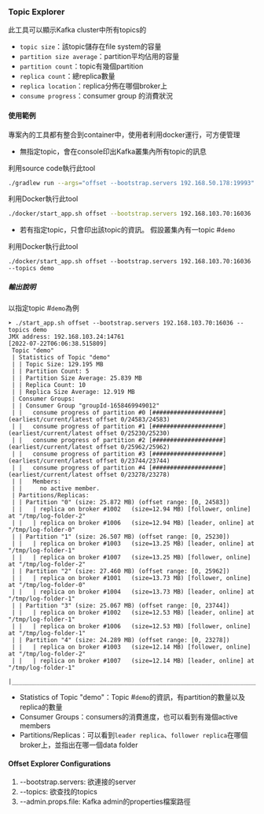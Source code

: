 ### Topic Explorer

此工具可以顯示Kafka cluster中所有topics的

* `topic size`：該topic儲存在file system的容量
* `partition size average`：partition平均佔用的容量
* `partition count`：topic有幾個partition
* `replica count`：總replica數量
* `replica location`：replica分佈在哪個broker上
* `consume progress`：consumer group 的消費狀況

#### 使用範例

專案內的工具都有整合到container中，使用者利用docker運行，可方便管理

* 無指定topic，會在console印出Kafka叢集內所有topic的訊息

利用source code執行此tool

```bash
./gradlew run --args="offset --bootstrap.servers 192.168.50.178:19993"
```

利用Docker執行此tool

```bash
./docker/start_app.sh offset --bootstrap.servers 192.168.103.70:16036
```

* 若有指定topic，只會印出該topic的資訊。 假設叢集內有一topic #`demo`

利用Docker執行此tool

```ba
./docker/start_app.sh offset --bootstrap.servers 192.168.103.70:16036 --topics demo
```

##### 輸出說明

以指定topic #`demo`為例

```b
➤ ./start_app.sh offset --bootstrap.servers 192.168.103.70:16036 --topics demo
JMX address: 192.168.103.24:14761
[2022-07-22T06:06:38.515809]
 Topic "demo"
 | Statistics of Topic "demo"
 | | Topic Size: 129.195 MB
 | | Partition Count: 5
 | | Partition Size Average: 25.839 MB
 | | Replica Count: 10
 | | Replica Size Average: 12.919 MB
 | Consumer Groups:
 | | Consumer Group "groupId-1658469949012"
 | |   consume progress of partition #0 [####################] (earliest/current/latest offset 0/24583/24583)
 | |   consume progress of partition #1 [####################] (earliest/current/latest offset 0/25230/25230)
 | |   consume progress of partition #2 [####################] (earliest/current/latest offset 0/25962/25962)
 | |   consume progress of partition #3 [####################] (earliest/current/latest offset 0/23744/23744)
 | |   consume progress of partition #4 [####################] (earliest/current/latest offset 0/23278/23278)
 | |   Members:
 | |     no active member.
 | Partitions/Replicas:
 | | Partition "0" (size: 25.872 MB) (offset range: [0, 24583])
 | |   | replica on broker #1002   (size=12.94 MB) [follower, online] at "/tmp/log-folder-2"
 | |   | replica on broker #1006   (size=12.94 MB) [leader, online] at "/tmp/log-folder-0"
 | | Partition "1" (size: 26.507 MB) (offset range: [0, 25230])
 | |   | replica on broker #1003   (size=13.25 MB) [leader, online] at "/tmp/log-folder-1"
 | |   | replica on broker #1007   (size=13.25 MB) [follower, online] at "/tmp/log-folder-2"
 | | Partition "2" (size: 27.460 MB) (offset range: [0, 25962])
 | |   | replica on broker #1001   (size=13.73 MB) [follower, online] at "/tmp/log-folder-0"
 | |   | replica on broker #1004   (size=13.73 MB) [leader, online] at "/tmp/log-folder-1"
 | | Partition "3" (size: 25.067 MB) (offset range: [0, 23744])
 | |   | replica on broker #1002   (size=12.53 MB) [leader, online] at "/tmp/log-folder-1"
 | |   | replica on broker #1006   (size=12.53 MB) [follower, online] at "/tmp/log-folder-1"
 | | Partition "4" (size: 24.289 MB) (offset range: [0, 23278])
 | |   | replica on broker #1003   (size=12.14 MB) [follower, online] at "/tmp/log-folder-2"
 | |   | replica on broker #1007   (size=12.14 MB) [leader, online] at "/tmp/log-folder-1"
 |_____________________________________________________________________________________

```

* Statistics of Topic "demo"：Topic #`demo`的資訊，有partition的數量以及replica的數量
* Consumer Groups：consumers的消費進度，也可以看到有幾個active members
* Partitions/Replicas：可以看到`leader replica`、`follower replica`在哪個broker上，並指出在哪一個data folder

#### Offset Explorer Configurations

1. --bootstrap.servers: 欲連接的server
2. --topics: 欲查找的topics
3. --admin.props.file: Kafka admin的properties檔案路徑